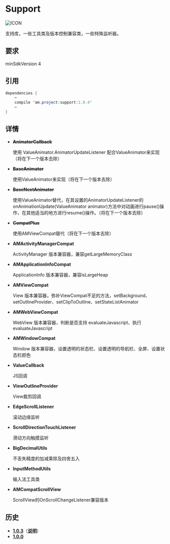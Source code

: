 # Support
![ICON](https://github.com/AlexMofer/ProjectX/blob/master/support/icon.png)

支持库，一些工具类及版本控制兼容类，一些特殊监听器。
## 要求
minSdkVersion 4
## 引用
```java
dependencies {
    ⋯
    compile 'am.project:support:1.0.4'
    ⋯
}
```
## 详情
- **~~AnimatorCallback~~**

    使用 ValueAnimator.AnimatorUpdateListener 配合ValueAnimator来实现（将在下一个版本去除）
- **~~BaseAnimator~~**

    使用ValueAnimator来实现（将在下一个版本去除）
- **~~BaseNextAnimator~~**

    使用ValueAnimator替代，在其设置的AnimatorUpdateListener的onAnimationUpdate(ValueAnimator animator)方法中对动画进行pause()操作，在其他适当的地方进行resume()操作。（将在下一个版本去除）
- **~~CompatPlus~~**

    使用AMViewCompat替代（将在下一个版本去除）
- **AMActivityManagerCompat**

    ActivityManager 版本兼容器，兼容getLargeMemoryClass
- **AMApplicationInfoCompat**

    ApplicationInfo 版本兼容器，兼容isLargeHeap
- **AMViewCompat**

    View 版本兼容器，弥补ViewCompat不足的方法，setBackground、setOutlineProvider、setClipToOutline、setStateListAnimator
- **AMWebViewCompat**

    WebView 版本兼容器，判断是否支持 evaluateJavascript、执行evaluateJavascript
- **AMWindowCompat**

    Window 版本兼容器，设置透明的状态栏、设置透明的导航栏、全屏、设置状态栏颜色
- **ValueCallback**

    JS回调
- **ViewOutlineProvider**

    View裁剪回调
- **EdgeScrollListener**

    滚动边缘监听
- **ScrollDirectionTouchListener**

    滑动方向触摸监听
- **BigDecimalUtils**

    不丢失精度的加减乘除及四舍五入
- **InputMethodUtils**

    输入法工具类
- **AMCompatScrollView**

    ScrollView的OnScrollChangeListener兼容版本

## 历史
- [**1.0.3**](https://bintray.com/alexmofer/maven/Support/1.0.3)（[**说明**](https://github.com/AlexMofer/ProjectX/tree/master/support/history/1.0.3)）
- [**1.0.0**](https://bintray.com/alexmofer/maven/Support/1.0.0)